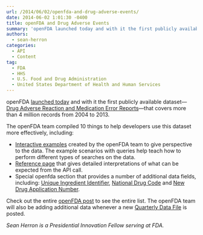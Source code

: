 ```yaml
---
url: /2014/06/02/openfda-and-drug-adverse-events/
date: 2014-06-02 1:01:30 -0400
title: openFDA and Drug Adverse Events
summary: 'openFDA launched today and with it the first publicly available dataset&mdash;Drug Adverse Reaction and Medication Error Reports&mdash;that covers more than 4 million records from 2004 to 2013. The openFDA team compiled 10 things to help developers use this dataset more effectively, including: Interactive examples created by the openFDA team to give perspective to the data. The'
authors:
  - sean-herron
categories:
  - API
  - Content
tag:
  - FDA
  - HHS
  - U.S. Food and Drug Administration
  - United States Department of Health and Human Services
---
```


openFDA [launched today](http://open.fda.gov/update/openfda-innovative-initiative-opens-door-to-wealth-of-fda-publicly-available-data/) and with it the first publicly available dataset—[Drug Adverse Reaction and Medication Error Reports](http://open.fda.gov/drug/event/)—that covers more than 4 million records from 2004 to 2013.

The openFDA team compiled 10 things to help developers use this dataset more effectively, including:

  * [Interactive examples](http://open.fda.gov/drug/event/) created by the openFDA team to give perspective to the data. The example scenarios with queries help teach how to perform different types of searches on the data.
  * [Reference page](http://open.fda.gov/drug/event/reference/) that gives detailed interpretations of what can be expected from the API call.
  * Special openfda section that provides a number of additional data fields, including: [Unique Ingredient Identifier](http://www.fda.gov/ForIndustry/DataStandards/SubstanceRegistrationSystem-UniqueIngredientIdentifierUNII/default.htm), [National Drug Code](http://www.fda.gov/Drugs/InformationOnDrugs/ucm142438.htm) and [New Drug Application Number](http://www.fda.gov/Drugs/DevelopmentApprovalProcess/HowDrugsareDevelopedandApproved/ApprovalApplications/NewDrugApplicationNDA/default.htm).

Check out the entire [openFDA post](http://open.fda.gov/update/ten-things-to-know-about-adverse-events/) to see the entire list. The openFDA team will also be adding additional data whenever a new [Quarterly Data File](http://www.fda.gov/Drugs/GuidanceComplianceRegulatoryInformation/Surveillance/AdverseDrugEffects/ucm082193.htm) is posted.

_Sean Herron is a Presidential Innovation Fellow serving at FDA._